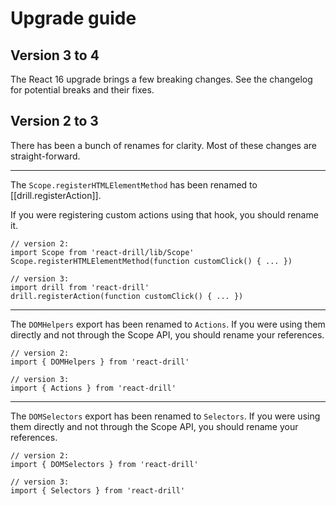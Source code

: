 # Upgrade guide

## Version 3 to 4

The React 16 upgrade brings a few breaking changes.
See the changelog for potential breaks and their fixes.

## Version 2 to 3

There has been a bunch of renames for clarity. Most of these changes are
straight-forward.

---

The `Scope.registerHTMLElementMethod` has been renamed to
[[drill.registerAction]].

If you were registering custom actions using that hook, you should rename it.

    // version 2:
    import Scope from 'react-drill/lib/Scope'
    Scope.registerHTMLElementMethod(function customClick() { ... })

    // version 3:
    import drill from 'react-drill'
    drill.registerAction(function customClick() { ... })

---

The `DOMHelpers` export has been renamed to `Actions`. If you were using them
directly and not through the Scope API, you should rename your references.

    // version 2:
    import { DOMHelpers } from 'react-drill'

    // version 3:
    import { Actions } from 'react-drill'

---

The `DOMSelectors` export has been renamed to `Selectors`. If you were using
them directly and not through the Scope API, you should rename your references.

    // version 2:
    import { DOMSelectors } from 'react-drill'

    // version 3:
    import { Selectors } from 'react-drill'
